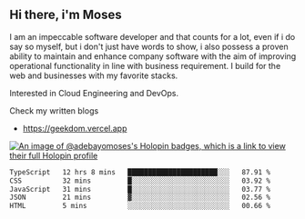 ## Hi there, i'm Moses

I am an impeccable software developer and that counts for a lot, even if i do say so myself, but i don't just have words to show, i also possess a proven ability to maintain and enhance company software with the aim of improving operational functionality in line with business requirement. I build for the web and businesses with my favorite stacks.

Interested in Cloud Engineering and DevOps.

Check my written blogs
- https://geekdom.vercel.app

[![An image of @adebayomoses's Holopin badges, which is a link to view their full Holopin profile](https://holopin.me/adebayomoses)](https://holopin.io/@adebayomoses)

<!--START_SECTION:waka-->

```txt
TypeScript   12 hrs 8 mins   ██████████████████████░░░   87.91 %
CSS          32 mins         █░░░░░░░░░░░░░░░░░░░░░░░░   03.92 %
JavaScript   31 mins         █░░░░░░░░░░░░░░░░░░░░░░░░   03.77 %
JSON         21 mins         ▓░░░░░░░░░░░░░░░░░░░░░░░░   02.56 %
HTML         5 mins          ░░░░░░░░░░░░░░░░░░░░░░░░░   00.66 %
```

<!--END_SECTION:waka-->
